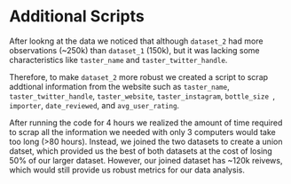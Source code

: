 # Additional Scripts

After lookng at the data we noticed that although `dataset_2` had more observations (~250k) than `dataset_1` (150k), but it was lacking some characteristics like `taster_name` and `taster_twitter_handle`.


Therefore, to make `dataset_2` more robust we created a script to scrap addtional information from the website such as `taster_name`, `taster_twitter_handle`, `taster_website`, `taster_instagram`, `bottle_size `, `importer`,  `date_reviewed`, and `avg_user_rating`.


After running the code for 4 hours we realized the amount of time required to scrap all the information we needed with only 3 computers would take too long (>80 hours). Instead, we joined the two datasets to create a union datset, which provided us the best of both datasets at the cost of losing 50% of our larger dataset. However, our joined dataset has ~120k reivews, which would still provide us robust metrics for our data analysis.